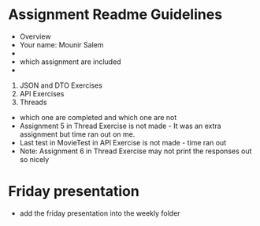 # Assignment Readme Guidelines

* Overview
* Your name: Mounir Salem
* 
* which assignment are included
* 
1. JSON and DTO Exercises
2. API Exercises
3. Threads 

* which one are completed and which one are not
* Assignment 5 in Thread Exercise is not made - It was an extra assignment but time ran out on me.
* Last test in MovieTest in API Exercise is not made - time ran out
* Note: Assignment 6 in Thread Exercise may not print the responses out so nicely


# Friday presentation

* add the friday presentation into the weekly folder